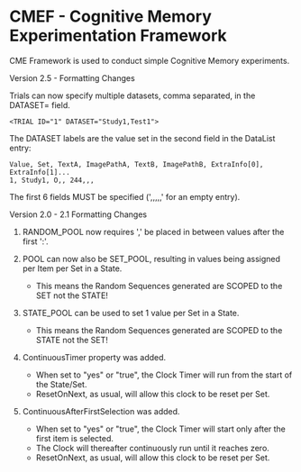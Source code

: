 CMEF - Cognitive Memory Experimentation Framework
===

CME Framework is used to conduct simple Cognitive Memory experiments.

Version 2.5 - Formatting Changes

Trials can now specify multiple datasets, comma separated, in the DATASET= field.

```
<TRIAL ID="1" DATASET="Study1,Test1">
```

The DATASET labels are the value set in the second field in the DataList entry:

```
Value, Set, TextA, ImagePathA, TextB, ImagePathB, ExtraInfo[0], ExtraInfo[1]...
1, Study1, O,, 244,,,
```
The first 6 fields MUST be specified (',,,,,' for an empty entry).

Version 2.0 - 2.1 Formatting Changes

1. RANDOM_POOL now requires ',' be placed in between values after the first ':'.

1. POOL can now also be SET_POOL, resulting in values being assigned per Item per Set in a State.
   - This means the Random Sequences generated are SCOPED to the SET not the STATE!

1. STATE_POOL can be used to set 1 value per Set in a State.
   - This means the Random Sequences generated are SCOPED to the STATE not the SET!

1. ContinuousTimer property was added.
   - When set to "yes" or "true", the Clock Timer will run from the start of the State/Set.
   - ResetOnNext, as usual, will allow this clock to be reset per Set.

1. ContinuousAfterFirstSelection was added.
   - When set to "yes" or "true", the Clock Timer will start only after the first item is selected.
   - The Clock will thereafter continuously run until it reaches zero.
   - ResetOnNext, as usual, will allow this clock to be reset per Set.